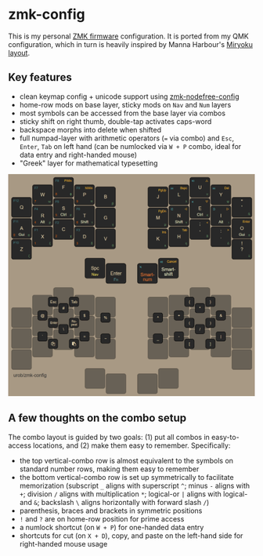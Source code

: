 # zmk-config

This is my personal [ZMK firmware](https://github.com/zmkfirmware/zmk/) configuration. 
It is ported from my QMK configuration, which in turn is heavily inspired by Manna Harbour's
[Miryoku layout](https://github.com/manna-harbour/miryoku).

## Key features

- clean keymap config + unicode support using
  [zmk-nodefree-config](https://github.com/urob/zmk-nodefree-config)
- home-row mods on base layer, sticky mods on `Nav` and `Num` layers
- most symbols can be accessed from the base layer via combos
- sticky shift on right thumb, double-tap activates caps-word
- backspace morphs into delete when shifted
- full numpad-layer with arithmetic operators (`=` via combo) and `Esc`, `Enter`, `Tab`
  on left hand (can be numlocked via `W + P` combo, ideal for data entry and
  right-handed mouse)
- "Greek" layer for mathematical typesetting

![](img/keymap.png)

## A few thoughts on the combo setup

The combo layout is guided by two goals: (1) put all combos in easy-to-access locations,
and (2) make them easy to remember. Specifically:

- the top vertical-combo row is almost equivalent to the symbols on standard number rows,
  making them easy to remember
- the bottom vertical-combo row is set up symmetrically to facilitate memorization
  (subscript `_` aligns with superscript `^`; minus `-` aligns with `+`; division `/`
  aligns with multiplication `*`; logical-or `|` aligns with logical-and `&`; backslash
  `\` aligns horizontally with forward slash `/`)
- parenthesis, braces and brackets in symmetric positions
- `!` and `?` are on home-row position for prime access
- a numlock shortcut (on `W + P`) for one-handed data entry
- shortcuts for cut (on `X + D`), copy, and paste on the left-hand side for right-handed
  mouse usage


